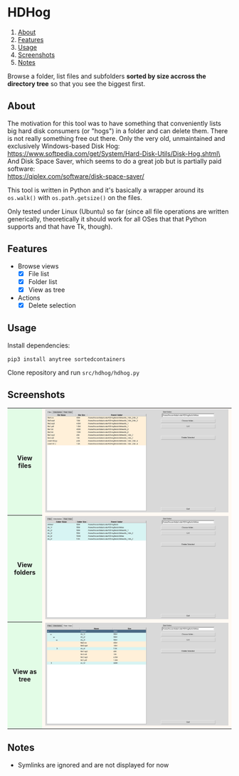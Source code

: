 
# HDHog

1. [About](#about)
1. [Features](#features)
3. [Usage](#usage)
4. [Screenshots](#screenshots)
5. [Notes](#notes)

Browse a folder, list files and subfolders **sorted by size accross the directory tree** so that you see the biggest first.

## About <a name="about"></a>
The motivation for this tool was to have something that conveniently lists big hard disk consumers (or "hogs") in a folder and
can delete them. There is not really something free out there. Only the very old, unmaintained and exclusively Windows-based Disk Hog:\
https://www.softpedia.com/get/System/Hard-Disk-Utils/Disk-Hog.shtml\
And Disk Space Saver, which seems to do a great job but is partially paid software:\
https://qiplex.com/software/disk-space-saver/


This tool is written in Python and it's basically a wrapper around its ``os.walk()`` with ``os.path.getsize()`` on the files.


Only tested under Linux (Ubuntu) so far (since all file operations are written generically, theoretically it should work for all OSes that that Python supports and that have Tk, though).

## Features <a name="features"></a>
- Browse views
    - [x] File list
    - [x] Folder list
    - [x] View as tree

- Actions
    - [x] Delete selection

## Usage <a name="usage"></a>

Install dependencies:

```shell
pip3 install anytree sortedcontainers
```

Clone repository and run ``src/hdhog/hdhog.py``

## Screenshots <a name="screenshots"></a>

<table>
    <style>
        th{background-color:#e2fce6;}
        td{background-color:#fff9f3;}
    </style>
    <tr>
        <!-- <th style="background-color: #e2fce6" >View files</th> color Nyanza -->
        <th>View files</th> <!-- color Nyanza-->
        <!-- <td style="background-color: #fff9f3" align="center"><img src="./doc/img/files.png" alt="View files"></img></td> color Floral White -->
        <td align="center"><img src="./doc/img/files.png" alt="View files"></img></td> <!-- color Floral White-->
    </tr>
    <tr>
        <th>View folders</th>
        <td align="center"><img src="./doc/img/dirs.png" alt="View folders"></img></td>
    </tr>
    <tr>
        <th>View as tree</th>
        <td align="center"><img src="./doc/img/tree.png" alt="View as tree"></img></td>
    </tr>
 </table>

## Notes <a name="notes"></a>
- Symlinks are ignored and are not displayed for now